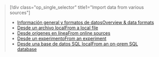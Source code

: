 > [!div class="op_single_selector" title1="Import data from various sources"]
> * [<span data-ttu-id="ea081-101">Información general y formatos de datos</span><span class="sxs-lookup"><span data-stu-id="ea081-101">Overview & data formats</span></span>](../articles/machine-learning/machine-learning-data-science-import-data.md)
> * [<span data-ttu-id="ea081-102">Desde un archivo local</span><span class="sxs-lookup"><span data-stu-id="ea081-102">From a local file</span></span>](../articles/machine-learning/machine-learning-import-data-from-local-file.md)
> * [<span data-ttu-id="ea081-103">Desde orígenes en línea</span><span class="sxs-lookup"><span data-stu-id="ea081-103">From online sources</span></span>](../articles/machine-learning/machine-learning-import-data-from-online-sources.md)
> * [<span data-ttu-id="ea081-104">Desde un experimento</span><span class="sxs-lookup"><span data-stu-id="ea081-104">From an experiment</span></span>](../articles/machine-learning/machine-learning-import-data-from-an-experiment.md)
> * [<span data-ttu-id="ea081-105">Desde una base de datos SQL local</span><span class="sxs-lookup"><span data-stu-id="ea081-105">From an on-prem SQL database</span></span>](../articles/machine-learning/machine-learning-use-data-from-an-on-premises-sql-server.md)
>  

